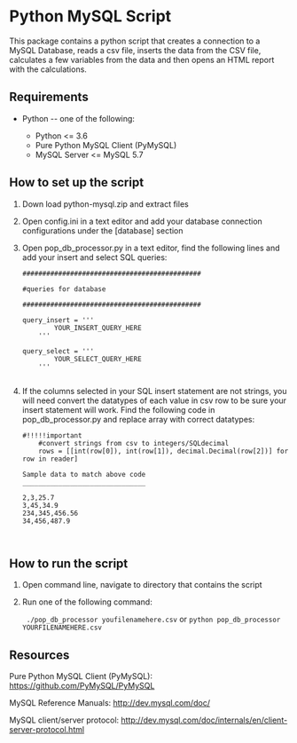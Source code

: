 Python MySQL Script
=======

This package contains a python script that creates a connection to a MySQL Database, reads a csv file, 
inserts the data from the CSV file, calculates a few variables from the data and then opens an HTML 
report with the calculations. 


Requirements
-------------

* Python -- one of the following:

  - Python <= 3.6
  - Pure Python MySQL Client (PyMySQL)
  - MySQL Server <= MySQL 5.7



How to set up the script
-------------
 1. Down load python-mysql.zip and extract files
 
 2. Open config.ini in a text editor and add your database connection configurations under the [database] section
 
 3. Open pop_db_processor.py in a text editor, find the following lines and add your insert and select SQL queries:
 
    ```
    #############################################
    
    #queries for database

    #############################################

    query_insert = '''
            YOUR_INSERT_QUERY_HERE
        '''

    query_select = '''
            YOUR_SELECT_QUERY_HERE
        '''


4. If the columns selected in your SQL insert statement are not strings, you will need convert the datatypes of each value in csv row to be sure your insert statement will work. Find the following
code in pop_db_processor.py and replace array with correct datatypes:

    ```
    #!!!!!important
        #convert strings from csv to integers/SQLdecimal
        rows = [[int(row[0]), int(row[1]), decimal.Decimal(row[2])] for row in reader]
        
    Sample data to match above code
    _______________________________
    
    2,3,25.7
    3,45,34.9
    234,345,456.56
    34,456,487.9



How to run the script
------------- 
 1. Open command line, navigate to directory that contains the script
 2. Run one of the following command:

    `` ./pop_db_processor youfilenamehere.csv`` or ``python pop_db_processor YOURFILENAMEHERE.csv ``

Resources
---------

Pure Python MySQL Client (PyMySQL): https://github.com/PyMySQL/PyMySQL

MySQL Reference Manuals: http://dev.mysql.com/doc/

MySQL client/server protocol:
http://dev.mysql.com/doc/internals/en/client-server-protocol.html
